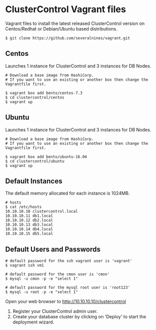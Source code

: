 # ClusterControl Vagrant files
Vagrant files to install the latest released ClusterControl version on Centos/Redhat or Debian/Ubuntu based distributions.

    $ git clone https://github.com/severalnines/vagrant.git

## Centos
Launches 1 instance for ClusterControl and 3 instances for DB Nodes. 

    # Download a base image from HashiCorp. 
    # If you want to use an existing or another box then change the Vagrantfile first.

    $ vagrant box add bento/centos-7.3
    $ cd clustercontrol/centos
    $ vagrant up

## Ubuntu
Launches 1 instance for ClusterControl and 3 instances for DB Nodes.

    # Download a base image from HashiCorp. 
    # If you want to use an existing or another box then change the Vagrantfile first.

    $ vagrant box add bento/ubuntu-16.04
    $ cd clustercontrol/ubuntu 
    $ vagrant up

## Default Instances
The default memory allocated for each instance is 1024MB.

    # hosts
    $ cat /etc/hosts
    10.10.10.10 clustercontrol.local
    10.10.10.11 db1.local
    10.10.10.12 db2.local
    10.10.10.13 db3.local
    10.10.10.14 db4.local
    10.10.10.15 db5.local

## Default Users and Passwords

    # default password for the ssh vagrant user is 'vagrant' 
    $ vagrant ssh vm1

    # default password for the cmon user is 'cmon'
    $ mysql -u cmon -p -e "select 1"
    
    # default password for the mysql root user is 'root123'
    $ mysql -u root -p -e "select 1"

Open your web browser to http://10.10.10.10/clustercontrol

1. Register your ClusterControl admin user.
2. Create your database cluster by clicking on 'Deploy' to start the deployment wizard.
